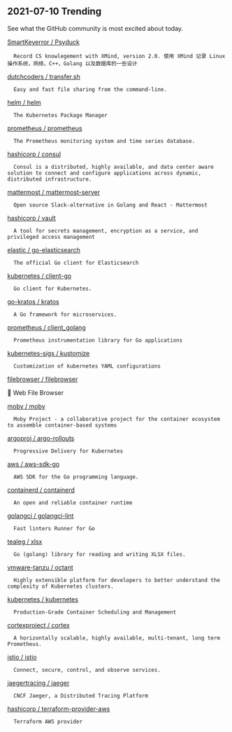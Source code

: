 ## 2021-07-10 Trending 
See what the GitHub community is most excited about today. 

[SmartKeyerror / Psyduck](https://github.com/SmartKeyerror/Psyduck) 

      Record CS knowlegement with XMind, version 2.0. 使用 XMind 记录 Linux 操作系统，网络，C++，Golang 以及数据库的一些设计
     
[dutchcoders / transfer.sh](https://github.com/dutchcoders/transfer.sh) 

      Easy and fast file sharing from the command-line.
     
[helm / helm](https://github.com/helm/helm) 

      The Kubernetes Package Manager
     
[prometheus / prometheus](https://github.com/prometheus/prometheus) 

      The Prometheus monitoring system and time series database.
     
[hashicorp / consul](https://github.com/hashicorp/consul) 

      Consul is a distributed, highly available, and data center aware solution to connect and configure applications across dynamic, distributed infrastructure.
     
[mattermost / mattermost-server](https://github.com/mattermost/mattermost-server) 

      Open source Slack-alternative in Golang and React - Mattermost
     
[hashicorp / vault](https://github.com/hashicorp/vault) 

      A tool for secrets management, encryption as a service, and privileged access management
     
[elastic / go-elasticsearch](https://github.com/elastic/go-elasticsearch) 

      The official Go client for Elasticsearch
     
[kubernetes / client-go](https://github.com/kubernetes/client-go) 

      Go client for Kubernetes.
     
[go-kratos / kratos](https://github.com/go-kratos/kratos) 

      A Go framework for microservices.
     
[prometheus / client_golang](https://github.com/prometheus/client_golang) 

      Prometheus instrumentation library for Go applications
     
[kubernetes-sigs / kustomize](https://github.com/kubernetes-sigs/kustomize) 

      Customization of kubernetes YAML configurations
     
[filebrowser / filebrowser](https://github.com/filebrowser/filebrowser) 

      
📂 Web File Browser
     
[moby / moby](https://github.com/moby/moby) 

      Moby Project - a collaborative project for the container ecosystem to assemble container-based systems
     
[argoproj / argo-rollouts](https://github.com/argoproj/argo-rollouts) 

      Progressive Delivery for Kubernetes
     
[aws / aws-sdk-go](https://github.com/aws/aws-sdk-go) 

      AWS SDK for the Go programming language.
     
[containerd / containerd](https://github.com/containerd/containerd) 

      An open and reliable container runtime
     
[golangci / golangci-lint](https://github.com/golangci/golangci-lint) 

      Fast linters Runner for Go
     
[tealeg / xlsx](https://github.com/tealeg/xlsx) 

      Go (golang) library for reading and writing XLSX files. 
     
[vmware-tanzu / octant](https://github.com/vmware-tanzu/octant) 

      Highly extensible platform for developers to better understand the complexity of Kubernetes clusters.
     
[kubernetes / kubernetes](https://github.com/kubernetes/kubernetes) 

      Production-Grade Container Scheduling and Management
     
[cortexproject / cortex](https://github.com/cortexproject/cortex) 

      A horizontally scalable, highly available, multi-tenant, long term Prometheus.
     
[istio / istio](https://github.com/istio/istio) 

      Connect, secure, control, and observe services.
     
[jaegertracing / jaeger](https://github.com/jaegertracing/jaeger) 

      CNCF Jaeger, a Distributed Tracing Platform
     
[hashicorp / terraform-provider-aws](https://github.com/hashicorp/terraform-provider-aws) 

      Terraform AWS provider
     
